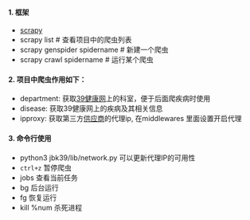 <!--
 * @Author: mfuture@qq.com
 * @Date: 2021-10-12 13:08:44
 * @LastEditTime: 2021-10-17 11:36:54
 * @LastEditors: Please set LastEditors
 * @Description: 
 * @FilePath: /health39/README.md
-->

#### 1. 框架 
- [scrapy](https://docs.scrapy.org/en/latest/index.html) 
- scrapy list # 查看项目中的爬虫列表
- scrapy genspider spidername # 新建一个爬虫
- scrapy crawl spidername # 运行某个爬虫


#### 2. 项目中爬虫作用如下：
- department: 获取[39健康网](https://jbk.39.net/)上的科室，便于后面爬疾病时使用
- disease: 获取39健康网上的疾病及其相关信息
- ipproxy: 获取第三方[供应商](http://www.feidudaili.com/index/gratis/index)的代理ip, 在middlewares 里面设置开启代理

#### 3. 命令行使用
- python3 jbk39/lib/network.py 可以更新代理IP的可用性
- ```ctrl+z``` 暂停爬虫
- jobs 查看当前任务
- bg 后台运行
- fg 恢复运行
- kill %num 杀死进程
